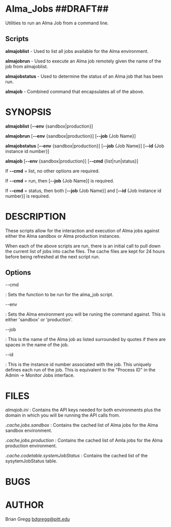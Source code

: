 # Alma_Jobs  ##DRAFT##

Utilities to run an Alma Job from a command line.

## Scripts
**almajoblist** - Used to list all jobs available for the Alma environment.

**almajobrun** - Used to execute an Alma job remotely given the name of the job from almajoblist.

**almajobstatus** - Used to determine the status of an Alma job that has been run.

**almajob** - Combined command that encapsulates all of the above.

SYNOPSIS
========

**almajoblist** \[**--env** {sandbox|production}\]

**almajobrun** \[**--env** {sandbox|production}\] \[**--job** {Job Name}\]

**almajobstatus** \[**--env** {sandbox|production}\] \[**--job** {Job Name}\] \[**--id** {Job instance id number}\]

**almajob** \[**--env** {sandbox|production}\] \[**--cmd** {list|run|status}\] 

If **--cmd** = list, no other options are required.

If **--cmd** = run, then \[**--job** {Job Name}\] is required.

If **--cmd** = status, then both \[**--job** {Job Name}\] and \[**--id** {Job instance id number}\] is required.


DESCRIPTION
===========

These scripts allow for the interaction and execution of Alma jobs against either the Alma sandbox or Alma production instances.  

When each of the above scripts are run, there is an initial call to pull down the current list of jobs into cache files.  The cache files are kept for 24 hours before being refreshed at the next script run.  

Options
-------

--cmd

:  Sets the function to be run for the alma_job script.

--env

:  Sets the Alma environment you will be runing the command against.  This is either 'sandbox' or 'production'.

--job

:  This is the name of the Alma job as listed surrounded by quotes if there are spaces in the name of the job. 

--id

:  This is the instance id number associated with the job.  This uniquely defines each run of the job.  This is equivalent to the "Process ID" in the Admin -> Monitor Jobs interface.


FILES
=====
*almajob.ini*
:  Contains the API keys needed for both environments plus the domain in which you will be running the API calls from.

*.cache.jobs.sandbox*
:  Contains the cached list of Alma jobs for the Alma sandbox environment.

*.cache.jobs.production*
:  Contains the cached list of Amla jobs for the Alma production environment.

*.cache.codetable.systemJobStatus*
:  Contains the cached list of the sysytemJobStatus table.


BUGS
====



AUTHOR
======
Brian Gregg <bdgregg@pitt.edu>





